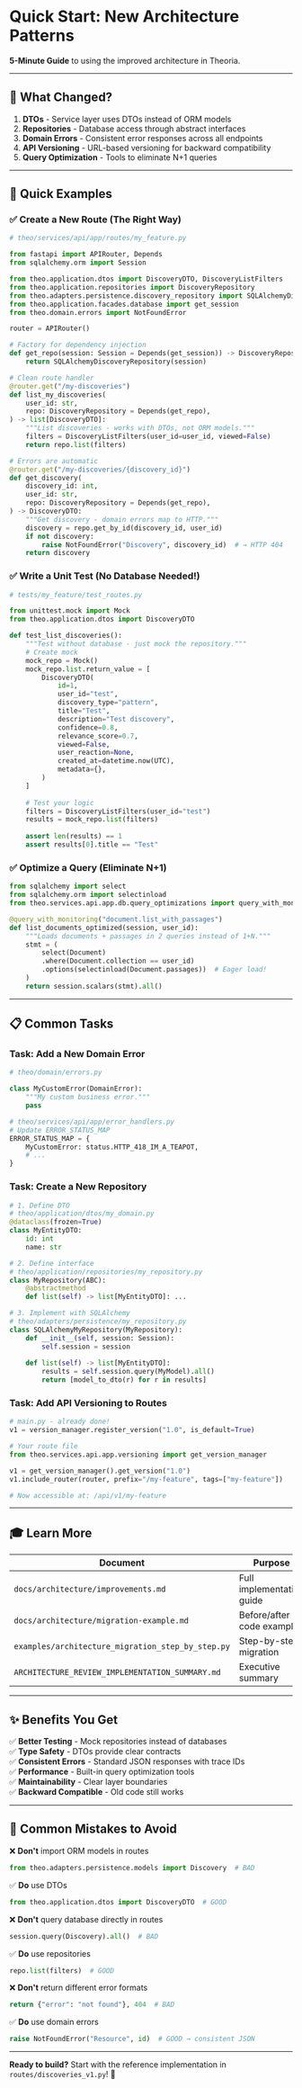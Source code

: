 # Quick Start: New Architecture Patterns

**5-Minute Guide** to using the improved architecture in Theoria.

---

## 🎯 What Changed?

1. **DTOs** - Service layer uses DTOs instead of ORM models
2. **Repositories** - Database access through abstract interfaces
3. **Domain Errors** - Consistent error responses across all endpoints
4. **API Versioning** - URL-based versioning for backward compatibility
5. **Query Optimization** - Tools to eliminate N+1 queries

---

## 🚀 Quick Examples

### ✅ Create a New Route (The Right Way)

```python
# theo/services/api/app/routes/my_feature.py

from fastapi import APIRouter, Depends
from sqlalchemy.orm import Session

from theo.application.dtos import DiscoveryDTO, DiscoveryListFilters
from theo.application.repositories import DiscoveryRepository
from theo.adapters.persistence.discovery_repository import SQLAlchemyDiscoveryRepository
from theo.application.facades.database import get_session
from theo.domain.errors import NotFoundError

router = APIRouter()

# Factory for dependency injection
def get_repo(session: Session = Depends(get_session)) -> DiscoveryRepository:
    return SQLAlchemyDiscoveryRepository(session)

# Clean route handler
@router.get("/my-discoveries")
def list_my_discoveries(
    user_id: str,
    repo: DiscoveryRepository = Depends(get_repo),
) -> list[DiscoveryDTO]:
    """List discoveries - works with DTOs, not ORM models."""
    filters = DiscoveryListFilters(user_id=user_id, viewed=False)
    return repo.list(filters)

# Errors are automatic
@router.get("/my-discoveries/{discovery_id}")
def get_discovery(
    discovery_id: int,
    user_id: str,
    repo: DiscoveryRepository = Depends(get_repo),
) -> DiscoveryDTO:
    """Get discovery - domain errors map to HTTP."""
    discovery = repo.get_by_id(discovery_id, user_id)
    if not discovery:
        raise NotFoundError("Discovery", discovery_id)  # → HTTP 404
    return discovery
```

### ✅ Write a Unit Test (No Database Needed!)

```python
# tests/my_feature/test_routes.py

from unittest.mock import Mock
from theo.application.dtos import DiscoveryDTO

def test_list_discoveries():
    """Test without database - just mock the repository."""
    # Create mock
    mock_repo = Mock()
    mock_repo.list.return_value = [
        DiscoveryDTO(
            id=1,
            user_id="test",
            discovery_type="pattern",
            title="Test",
            description="Test discovery",
            confidence=0.8,
            relevance_score=0.7,
            viewed=False,
            user_reaction=None,
            created_at=datetime.now(UTC),
            metadata={},
        )
    ]
    
    # Test your logic
    filters = DiscoveryListFilters(user_id="test")
    results = mock_repo.list(filters)
    
    assert len(results) == 1
    assert results[0].title == "Test"
```

### ✅ Optimize a Query (Eliminate N+1)

```python
from sqlalchemy import select
from sqlalchemy.orm import selectinload
from theo.services.api.app.db.query_optimizations import query_with_monitoring

@query_with_monitoring("document.list_with_passages")
def list_documents_optimized(session, user_id):
    """Loads documents + passages in 2 queries instead of 1+N."""
    stmt = (
        select(Document)
        .where(Document.collection == user_id)
        .options(selectinload(Document.passages))  # Eager load!
    )
    return session.scalars(stmt).all()
```

---

## 📋 Common Tasks

### Task: Add a New Domain Error

```python
# theo/domain/errors.py

class MyCustomError(DomainError):
    """My custom business error."""
    pass

# theo/services/api/app/error_handlers.py
# Update ERROR_STATUS_MAP
ERROR_STATUS_MAP = {
    MyCustomError: status.HTTP_418_IM_A_TEAPOT,
    # ...
}
```

### Task: Create a New Repository

```python
# 1. Define DTO
# theo/application/dtos/my_domain.py
@dataclass(frozen=True)
class MyEntityDTO:
    id: int
    name: str

# 2. Define interface
# theo/application/repositories/my_repository.py
class MyRepository(ABC):
    @abstractmethod
    def list(self) -> list[MyEntityDTO]: ...

# 3. Implement with SQLAlchemy
# theo/adapters/persistence/my_repository.py
class SQLAlchemyMyRepository(MyRepository):
    def __init__(self, session: Session):
        self.session = session
    
    def list(self) -> list[MyEntityDTO]:
        results = self.session.query(MyModel).all()
        return [model_to_dto(r) for r in results]
```

### Task: Add API Versioning to Routes

```python
# main.py - already done!
v1 = version_manager.register_version("1.0", is_default=True)

# Your route file
from theo.services.api.app.versioning import get_version_manager

v1 = get_version_manager().get_version("1.0")
v1.include_router(router, prefix="/my-feature", tags=["my-feature"])

# Now accessible at: /api/v1/my-feature
```

---

## 🎓 Learn More

| Document | Purpose |
|----------|---------|
| `docs/architecture/improvements.md` | Full implementation guide |
| `docs/architecture/migration-example.md` | Before/after code examples |
| `examples/architecture_migration_step_by_step.py` | Step-by-step migration |
| `ARCHITECTURE_REVIEW_IMPLEMENTATION_SUMMARY.md` | Executive summary |

---

## ✨ Benefits You Get

✅ **Better Testing** - Mock repositories instead of databases  
✅ **Type Safety** - DTOs provide clear contracts  
✅ **Consistent Errors** - Standard JSON responses with trace IDs  
✅ **Performance** - Built-in query optimization tools  
✅ **Maintainability** - Clear layer boundaries  
✅ **Backward Compatible** - Old code still works  

---

## 🚨 Common Mistakes to Avoid

❌ **Don't** import ORM models in routes
```python
from theo.adapters.persistence.models import Discovery  # BAD
```

✅ **Do** use DTOs
```python
from theo.application.dtos import DiscoveryDTO  # GOOD
```

❌ **Don't** query database directly in routes
```python
session.query(Discovery).all()  # BAD
```

✅ **Do** use repositories
```python
repo.list(filters)  # GOOD
```

❌ **Don't** return different error formats
```python
return {"error": "not found"}, 404  # BAD
```

✅ **Do** use domain errors
```python
raise NotFoundError("Resource", id)  # GOOD → consistent JSON
```

---

**Ready to build?** Start with the reference implementation in `routes/discoveries_v1.py`! 🎉
